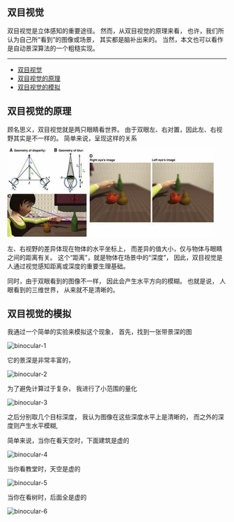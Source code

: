 ## 双目视觉

双目视觉是立体感知的重要途径。
然而，从双目视觉的原理来看，
也许，我们所认为自己所“看到”的图像或场景，
其实都是脑补出来的。
当然，本文也可以看作是自动景深算法的一个粗糙实现。

---

- [双目视觉](#双目视觉)
- [双目视觉的原理](#双目视觉的原理)
- [双目视觉的模拟](#双目视觉的模拟)

## 双目视觉的原理

顾名思义，双目视觉就是两只眼睛看世界。
由于双眼左、右对置，因此左、右视野其实是不一样的。
简单来说，呈现这样的关系

![binocular-0](./OIP-C.jfif)

左、右视野的差异体现在物体的水平坐标上，
而差异的值大小，仅与物体与眼睛之间的距离有关。
这个“距离”，就是物体在场景中的“深度”，
因此，双目视觉是人通过视觉感知距离或深度的重要生理基础。

同时，由于双眼看到的图像不一样，
因此会产生水平方向的模糊。
也就是说，
人眼看到的三维世界，
从来就不是清晰的。

## 双目视觉的模拟

我通过一个简单的实验来模拟这个现象，
首先，找到一张带景深的图

![binocular-1](./binocular-1.png)

它的景深是非常丰富的，

![binocular-2](./binocular-2.png)

为了避免计算过于复杂，
我进行了小范围的量化

![binocular-3](./binocular-3.png)

之后分别取几个目标深度，
我认为图像在这些深度水平上是清晰的，
而之外的深度则产生水平模糊,

简单来说，当你在看天空时，下面建筑是虚的

![binocular-4](./binocular-4.png)

当你看教堂时，天空是虚的

![binocular-5](./binocular-5.png)

当你在看树时，后面全是虚的

![binocular-6](./binocular-6.png)